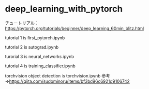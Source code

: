 # deep_learning_with_pytorch
チュートリアル：https://pytorch.org/tutorials/beginner/deep_learning_60min_blitz.html

tutorial 1 is first_pytorch.ipynb

tutorial 2 is autograd.ipynb

turorial 3 is neural_networks.ipynb

tutorial 4 is training_classifier.ipynb

torchvision object detection is torchvision.ipynb
参考→https://qiita.com/sudominoru/items/bf3bd96c6921d9106742
